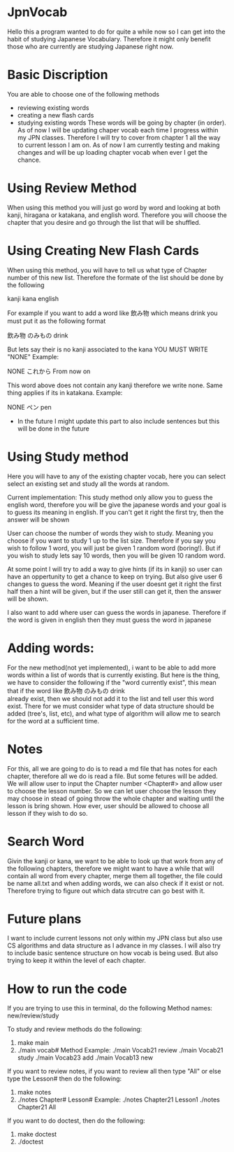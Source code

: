 # JpnVocab

Hello this a program wanted to do for quite a while now so I can get into the habit of studying Japanese Vocabulary. Therefore it might only benefit those who are currently are studying Japanese right now. 

# Basic Discription 

You are able to choose one of the following methods 
- reviewing existing words
- creating a new flash cards
- studying existing words
These words will be going by chapter (in order). As of now I will be updating chaper vocab each time I progress within my JPN classes. Therefore I will try to cover from chapter 1 all the way to current lesson I am on.
As of now I am currently testing and making changes and will be up loading chapter vocab when ever I get the chance.

# Using Review Method

When using this method you will just go word by word and looking at both kanji, hiragana or katakana, and english word. Therefore you will choose the chapter that you desire and go through the list that will be shuffled.  

# Using Creating New Flash Cards

When using this method, you will have to tell us what type of Chapter number of this new list. Therefore the formate of the list should be done by the following 

kanji           kana            english

For example if you want to add a word like 飲み物 which means drink you must put it as the following format 

飲み物          のみもの            drink

But lets say their is no kanji associated to the kana YOU MUST WRITE "NONE"
Example:

NONE			これから		From now on

This word above does not contain any kanji therefore we write none. Same thing applies if its in katakana. 
Example:

NONE             ペン           pen

* In the future I might update this part to also include sentences but this will be done in the future

# Using Study method

Here you will have to any of the existing chapter vocab, here you can select select an existing set and study all the words at random. 

Current implementation:
This study method only allow you to guess the english word, therefore you will be give the japanese words and your goal is to guess its meaning in english. If you can't get it right the first try, then the answer will be shown

User can choose the number of words they wish to study. Meaning you choose if you want to study 1 up to the list size. Therefore if you say you wish to follow 1 word, you will just be given 1 random word (boring!). But if you wish to study lets say 10 words, then you will be given 10 random word. 

At some point I will try to add a way to give hints (if its in kanji) so user can have an oppertunity to get a chance to keep on trying. But also give user 6 changes to guess the word. Meaning if the user doesnt get it right the first half then a hint will be given, but if the user still can get it, then the answer will be shown. 

I also want to add where user can guess the words in japanese. Therefore if the word is given in english then they must guess the word in japanese

# Adding words:

For the new method(not yet implemented), i want to be able to add more words within a list of words that is currently existing. But here is the thing, we have to consider the following if the "word currently exist", this mean that if the word like 飲み物          のみもの            drink          
already exist, then we should not add it to the list and tell user this word exist.
There for we must consider what type of data structure should be added (tree's, list, etc), and what type of algorithm will allow me to search for the word at a sufficient time. 
# Notes

For this, all we are going to do is to read a md file that has notes for each chapter, therefore all we do is read a file. But some fetures will be added.
We will allow user to input the Chapter number <Chapter#> and allow user to choose the lesson number. So we can let user choose the lesson they may choose in stead of going throw the whole chapter and waiting until the lesson is bring shown. How ever, user should be allowed to choose all lesson if they wish to do so. 

# Search Word

Givin the kanji or kana, we want to be able to look up that work from any of the following chapters, therefore we might want to have a while that will contain all word from every chapter, merge them all together, the file could be name all.txt and when adding words, we can also check if it exist or not. 
Therefore trying to figure out which data strcutre can go best with it.

# Future plans

I want to include current lessons not only within my JPN class but also use CS algorithms and data structure as I advance in my classes. 
I will also try to include basic sentence structure on how vocab is being used. But also trying to keep it within the level of each chapter.

# How to run the code

If you are trying to use this in terminal, do the following 
Method names: new/review/study 

To study and review methods do the following:
1. make main
2. ./main vocab# Method
Example:
./main Vocab21 review
./main Vocab21 study
./main Vocab23 add
./main Vocab13 new

If you want to review notes, if you want to review all then type "All" or else type the Lesson# then do the following:

1. make notes
2. ./notes Chapter# Lesson# 
Example: 
./notes Chapter21 Lesson1
./notes Chapter21 All

If you want to do doctest, then do the following:
1. make doctest
2. ./doctest